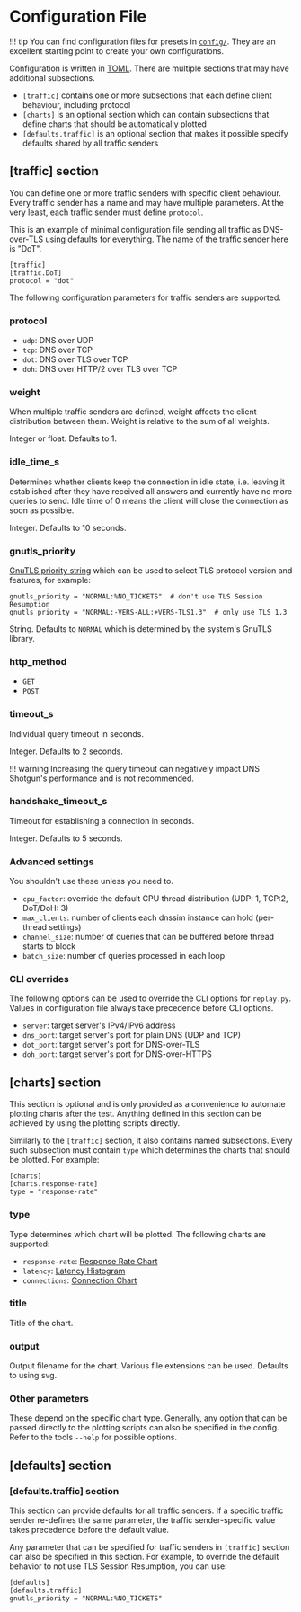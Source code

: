 # Configuration File

!!! tip
    You can find configuration files for presets in
    [`config/`](https://gitlab.nic.cz/knot/shotgun/-/tree/master/config).  They
    are an excellent starting point to create your own configurations.

Configuration is written in [TOML](https://toml.io/en/). There are multiple sections that may have additional subsections.

- `[traffic]` contains one or more subsections that each define client behaviour, including protocol
- `[charts]` is an optional section which can contain subsections that define charts that should be automatically plotted
- `[defaults.traffic]` is an optional section that makes it possible specify defaults shared by all traffic senders

## [traffic] section

You can define one or more traffic senders with specific client behaviour. Every traffic sender has a name and may have multiple parameters. At the very least, each traffic sender must define `protocol`.

This is an example of minimal configuration file sending all traffic as DNS-over-TLS using defaults for everything. The name of the traffic sender here is "DoT".

```
[traffic]
[traffic.DoT]
protocol = "dot"
```

The following configuration parameters for traffic senders are supported.

### protocol

- `udp`: DNS over UDP
- `tcp`: DNS over TCP
- `dot`: DNS over TLS over TCP
- `doh`: DNS over HTTP/2 over TLS over TCP

### weight

When multiple traffic senders are defined, weight affects the client
distribution between them.  Weight is relative to the sum of all weights.

Integer or float. Defaults to 1.


### idle_time_s

Determines whether clients keep the connection in idle state, i.e. leaving it
established after they have received all answers and currently have no more
queries to send.  Idle time of 0 means the client will close the connection as
soon as possible.

Integer. Defaults to 10 seconds.

### gnutls_priority

[GnuTLS priority string](https://gnutls.org/manual/html_node/Priority-Strings.html)
which can be used to select TLS protocol version and features, for example:

```
gnutls_priority = "NORMAL:%NO_TICKETS"  # don't use TLS Session Resumption
gnutls_priority = "NORMAL:-VERS-ALL:+VERS-TLS1.3"  # only use TLS 1.3
```

String. Defaults to `NORMAL` which is determined by the system's GnuTLS library.

### http_method

- `GET`
- `POST`

### timeout_s

Individual query timeout in seconds.

Integer. Defaults to 2 seconds.

!!! warning
    Increasing the query timeout can negatively impact DNS Shotgun's
    performance and is not recommended.

### handshake_timeout_s

Timeout for establishing a connection in seconds.

Integer. Defaults to 5 seconds.

### Advanced settings

You shouldn't use these unless you need to.

- `cpu_factor`: override the default CPU thread distribution (UDP: 1, TCP:2, DoT/DoH: 3)
- `max_clients`: number of clients each dnssim instance can hold (per-thread settings)
- `channel_size`: number of queries that can be buffered before thread starts to block
- `batch_size`: number of queries processed in each loop

### CLI overrides

The following options can be used to override the CLI options for `replay.py`.
Values in configuration file always take precedence before CLI options.

- `server`: target server's IPv4/IPv6 address
- `dns_port`: target server's port for plain DNS (UDP and TCP)
- `dot_port`: target server's port for DNS-over-TLS
- `doh_port`: target server's port for DNS-over-HTTPS

## [charts] section

This section is optional and is only provided as a convenience to automate
plotting charts after the test. Anything defined in this section can be
achieved by using the plotting scripts directly.

Similarly to the `[traffic]` section, it also contains named subsections. Every
such subsection must contain `type` which determines the charts that should be
plotted. For example:

```
[charts]
[charts.response-rate]
type = "response-rate"
```

### type

Type determines which chart will be plotted. The following charts are supported:

- `response-rate`: [Response Rate Chart](response-rate-chart.md)
- `latency`: [Latency Histogram](latency-histogram.md)
- `connections`: [Connection Chart](connection-chart.md)

### title

Title of the chart.

### output

Output filename for the chart. Various file extensions can be used. Defaults to using svg.

### Other parameters

These depend on the specific chart type. Generally, any option that can be
passed directly to the plotting scripts can also be specified in the config.
Refer to the tools `--help` for possible options.

## [defaults] section

### [defaults.traffic] section

This section can provide defaults for all traffic senders. If a specific
traffic sender re-defines the same parameter, the traffic sender-specific value
takes precedence before the default value.

Any parameter that can be specified for traffic senders in `[traffic]` section
can also be specified in this section. For example, to override the default
behavior to not use TLS Session Resumption, you can use:

```
[defaults]
[defaults.traffic]
gnutls_priority = "NORMAL:%NO_TICKETS"
```
